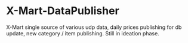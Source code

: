 # X-Mart-DataPublisher
X-Mart single source of various udp data, daily prices publishing for db update, new category / item publishing. Still in ideation phase.
